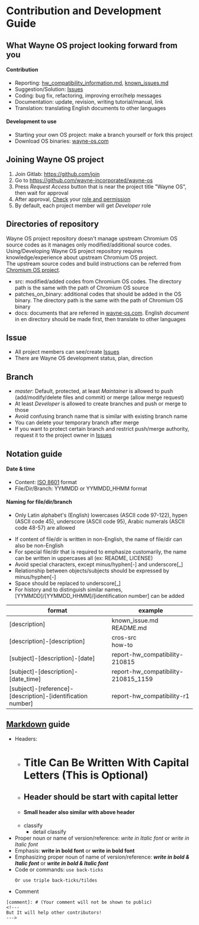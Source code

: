 # Contribution and Development Guide

## What Wayne OS project looking forward from you
#### Contribution
- Reporting: [hw_compatibility_information.md](https://github.com/wayne-incorporated/wayne-os/blob/main/docs/en/release/hw_compatibility_information.md), [known_issues.md](https://github.com/wayne-incorporated/wayne-os/blob/main/docs/en/release/known_issues.md)
- Suggestion/Solution: [Issues](https://gitlab.com/wayne-inc/wayne_os/-/issues)
- Coding: bug fix, refactoring, improving error/help messages
- Documentation: update, revision, writing tutorial/manual, link
- Translation: translating English documents to other languages
#### Development to use
- Starting your own OS project: make a branch yourself or fork this project
- Download OS binaries: [wayne-os.com](http://wayne-os.com/download-wayne-os-binary/)

## Joining Wayne OS project
1) Join Gitlab: https://github.com/join
2) Go to https://github.com/wayne-incorporated/wayne-os
3) Press _Request Access_ button that is near the project title "Wayne OS", then wait for approval
4) After approval, [Check](https://gitlab.com/wayne-inc/wayne_os/-/project_members) your [role and permission](https://docs.gitlab.com/ee/user/permissions.html)
5) By default, each project member will get *Developer* role

## Directories of repository
Wayne OS project repository doesn't manage upstream Chromium OS source codes as it manages only modified/additional source codes.
<br>Using/Developing Wayne OS project repository requires knowledge/experience about upstream Chromium OS project.
<br>The upstream source codes and build instructions can be referred from [Chromium OS project](http://dev.chromium.org/chromium-os).
- src: modified/added codes from Chromium OS codes. The directory path is the same with the path of Chromium OS source
- patches_on_binary: additional codes that should be added in the OS binary. The directory path is the same with the path of Chromium OS binary
- docs: documents that are referred in [wayne-os.com](https://wayne-os.com). English _document_ in en directory should be made first, then translate to other languages

## Issue
- All project members can see/create [Issues](https://gitlab.com/wayne-inc/wayne_os/-/issues)
- There are Wayne OS development status, plan, direction

## Branch
- *master*: Default, protected, at least *Maintainer* is allowed to push (add/modify/delete files and commit) or merge (allow merge request)
- At least *Developer* is allowed to create branches and push or merge to those
- Avoid confusing branch name that is similar with existing branch name
- You can delete your temporary branch after merge
- If you want to protect certain branch and restrict push/merge authority, request it to the project owner in [Issues](https://gitlab.com/wayne-inc/wayne_os/-/issues)

## Notation guide
#### Date & time
- Content: [ISO 8601](https://en.wikipedia.org/wiki/ISO_8601) format
- File/Dir/Branch: YYMMDD or YYMMDD_HHMM format

#### Naming for file/dir/branch
- Only Latin alphabet's (English) lowercases (ASCII code 97-122), hypen (ASCII code 45), underscore (ASCII code 95), Arabic numerals (ASCII code 48-57) are allowed
<!--- 
Most of files in Chromium OS project are written in lowercases, except the files which are from external project.
If we allow uppercases, sometimes it's confuse (ex: docs? Docs? DOCS?).
--->
- If content of file/dir is written in non-English, the name of file/dir can also be non-English
- For special file/dir that is required to emphasize customarily, the name can be written in uppercases all (ex: README, LICENSE)
- Avoid special characters, except minus/hyphen[-] and underscore[_]
- Relationship between objects/subjects should be expressed by minus/hyphen[-]
- Space should be replaced to underscore[_]
- For history and to distinguish similar names, [YYMMDD]/[YYMMDD_HHMM]/[identification number] can be added

|format|example|
| --- | --- |
|[description]|known_issue.md<br>README.md|
|[description]-[description]|cros-src<br>how-to|
|[subject]-[description]-[date]|report-hw_compatibility-210815|
|[subject]-[description]-[date_time]|report-hw_compatibility-210815_1159|
|[subject]-[reference]-[description]-[identification number]|report-hw_compatibility-r1|

## [Markdown](https://en.wikipedia.org/wiki/Markdown) guide
- Headers:
    - # Title Can Be Written With Capital Letters (This is Optional)
    - ## Header should be start with capital letter
    - #### Small header also similar with above header
    - classify
        - detail classify
- Proper noun or name of version/reference: *write in Italic font* or _write in Italic font_
- Emphasis: **write in bold font** or __write in bold font__
- Emphasizing proper noun of name of version/reference: ***write in bold & Italic font*** or ___write in bold & Italic font___
- Code or commands: `use back-ticks`
    ```
    Or use triple back-ticks/tildes
    ```
- Comment
```
[comment]: # (Your comment will not be shown to public)
<!--- 
But It will help other contributors!
--->
```

